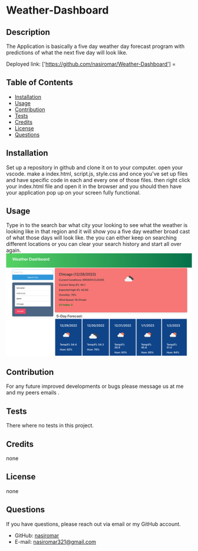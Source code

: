 
# Weather-Dashboard 
  
## Description
The Application is basically a five day weather day forecast program    with predictions of what the next five day will look like.

Deployed link: ['https://github.com/nasiromar/Weather-Dashboard']
               =

## Table of Contents
* [Installation](#installation)
* [Usage](#usage)
* [Contribution](#contribution)
* [Tests](#tests)
* [Credits](#credits)
* [License](#license)
* [Questions](#questions)
## Installation
Set up a repository in github and clone it on to your computer. open your vscode. make a index.html, script.js, style.css and once you've set up files and have specific code in each and every one of those files. then right click your index.html file and open it in the browser and you should then have your application pop up on your screen fully functional.
## Usage
Type in to the search bar what city your looking to see what the weather is looking like in that region and it will show you a five day weather broad cast of what those days will look like. the you can either keep on searching different locations or you can clear your search history and start all over again.
![Project Screenshot](./assets/wd.png)
## Contribution
For any future improved developments or bugs please message us at me and my peers emails .
## Tests
There where no tests in this project. 
## Credits
none
## License
none

## Questions
If you have questions, please reach out via email or my GitHub account.
* GitHub: [nasiromar](https://github.com/nasiromar)
* E-mail: [nasiromar321@gmail.com](mailto:nasiromar321@gmail.com)


    
